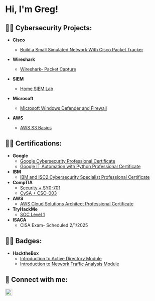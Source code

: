 <h1>Hi, I'm Greg! 

<h2>👨‍💻 Cybersecurity Projects:</h2>

- <b>Cisco</b>
  - [Build a Small Simulated Network With Cisco Packet Tracker](https://github.com/Ghappenin/Wireshark-Network-Security-Analysis/blob/main/README.md)
    
- <b>Wireshark</b>
  - [Wireshark- Packet Capture](https://github.com/Ghappenin/Wireshark-Packet-Capture/blob/main/README.md)
    
- <b>SIEM</b>
  - [Home SIEM Lab](https://github.com/Ghappenin/HOME-SIEM/blob/main/README.md)

- <b>Microsoft</b>
  - [Microsoft Windows Defender and Firewall](https://github.com/Ghappenin/Microsoft-Windows-Defender-and-Firewall/blob/main/README.md)

- <b>AWS</b>
  - [AWS S3 Basics](https://github.com/Ghappenin/AWS-S3-Basics/blob/main/README.md)
 

<h2>👨‍💻 Certifications:</h2>

- <b>Google</b>
  - [Google Cybersecurity Professional Certificate](https://i.imgur.com/2VHin6z.png)
  - [Google IT Automation with Python Professional Certificate](https://i.imgur.com/ZYlY788.png)
- <b>IBM</b>
  - [IBM and ISC2 Cybersecurity Specialist Professional Certificate](https://i.imgur.com/xZF3RrQ.png)
- <b>CompTIA</b>
  - [Security + SY0-701](https://i.imgur.com/soBxbl6.png)
  - [CySA + CSO-003](https://i.imgur.com/QDgy2Ws.png)
- <b>AWS</b>
  - [AWS Cloud Solutions Architect Professional Certificate](https://i.imgur.com/JQVZYkq.png)
- <b>TryHackMe</b>
  - [SOC Level 1](https://i.imgur.com/TTKiVfu.png)
- <b>ISACA</b>
  - CISA Exam- Scheduled 2/1/2025

 
<h2>👨‍💻 Badges:</h2>

- <b>HacktheBox</b>
  - [Introduction to Active Directory Module](https://academy.hackthebox.com/achievement/badge/edfbfe28-164f-11ef-b18d-bea50ffe6cb4)
  - [Introduction to Network Traffic Analysis Module](https://academy.hackthebox.com/achievement/badge/e6f33e19-1623-11ef-b18d-bea50ffe6cb4)
    


<h2> 🤳 Connect with me:</h2>


[<img align="left" alt="JoshMadakor | LinkedIn" width="22px" src="https://cdn.jsdelivr.net/npm/simple-icons@v3/icons/linkedin.svg" />][linkedin]



[linkedin]: https://www.linkedin.com/in/gregory-haponek

              




